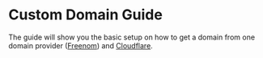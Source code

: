 # Custom Domain Guide

The guide will show you the basic setup on how to get a domain from one domain provider ([Freenom](FREENOM_SITE)) and [Cloudflare](CLOUDFLARE_SITE).

##  